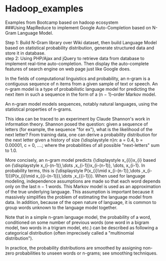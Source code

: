 # Hadoop_examples
Examples from Bootcamp based on hadoop ecosystem <br>
###Using MapReduce to implement Google Auto-Completion based on N-Gram Language Model. <br>

Step 1: Build N-Gram library over Wiki dataset, then build Language Model based on statistical probability distribution, generate structured data and store it in database. <br>
step 2: Using PHP/Ajax and jQuery to retrieve data from database to implement real-time auto-completion. Then display the auto-complete features of search engine on web page just like Google does. <br>

In the fields of computational linguistics and probability, an n-gram is a contiguous sequence of n items from a given sample of text or speech. An n-gram model is a type of probabilistic language model for predicting the next item in such a sequence in the form of a (n − 1)–order Markov model.

An n-gram model models sequences, notably natural languages, using the statistical properties of n-grams.

This idea can be traced to an experiment by Claude Shannon's work in information theory. Shannon posed the question: given a sequence of letters (for example, the sequence "for ex"), what is the likelihood of the next letter? From training data, one can derive a probability distribution for the next letter given a history of size {\displaystyle n}n: a = 0.4, b = 0.00001, c = 0, ....; where the probabilities of all possible "next-letters" sum to 1.0.

More concisely, an n-gram model predicts {\displaystyle x_{i}}x_{i} based on {\displaystyle x_{i-(n-1)},\dots ,x_{i-1}}x_{i-(n-1)}, \dots, x_{i-1}. In probability terms, this is {\displaystyle P(x_{i}\mid x_{i-(n-1)},\dots ,x_{i-1})}P(x_{i}\mid x_{{i-(n-1)}},\dots ,x_{{i-1}}). When used for language modeling, independence assumptions are made so that each word depends only on the last n − 1 words. This Markov model is used as an approximation of the true underlying language. This assumption is important because it massively simplifies the problem of estimating the language model from data. In addition, because of the open nature of language, it is common to group words unknown to the language model together.

Note that in a simple n-gram language model, the probability of a word, conditioned on some number of previous words (one word in a bigram model, two words in a trigram model, etc.) can be described as following a categorical distribution (often imprecisely called a "multinomial distribution").

In practice, the probability distributions are smoothed by assigning non-zero probabilities to unseen words or n-grams; see smoothing techniques.

